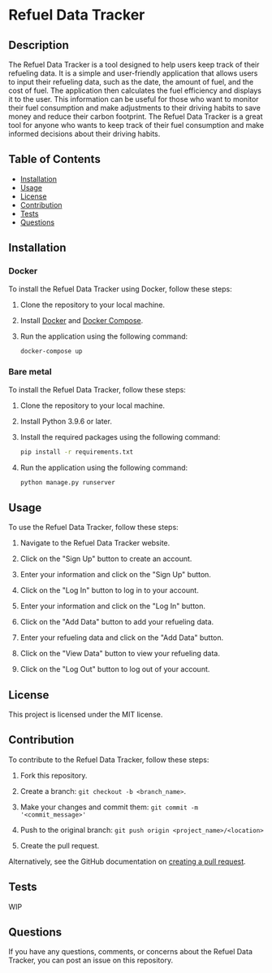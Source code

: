 # Refuel Data Tracker

## Description

The Refuel Data Tracker is a tool designed to help users keep track of their refueling data. It is a simple and user-friendly application that allows users to input their refueling data, such as the date, the amount of fuel, and the cost of fuel. The application then calculates the fuel efficiency and displays it to the user. This information can be useful for those who want to monitor their fuel consumption and make adjustments to their driving habits to save money and reduce their carbon footprint. The Refuel Data Tracker is a great tool for anyone who wants to keep track of their fuel consumption and make informed decisions about their driving habits.

## Table of Contents

-   [Installation](#installation)
-   [Usage](#usage)
-   [License](#license)
-   [Contribution](#contribution)
-   [Tests](#tests)
-   [Questions](#questions)

## Installation

### Docker

To install the Refuel Data Tracker using Docker, follow these steps:

1. Clone the repository to your local machine.

2. Install [Docker](https://docs.docker.com/get-docker/) and [Docker Compose](https://docs.docker.com/compose/install/).

3. Run the application using the following command:

    ```bash
    docker-compose up
    ```

### Bare metal

To install the Refuel Data Tracker, follow these steps:

1. Clone the repository to your local machine.

2. Install Python 3.9.6 or later.

3. Install the required packages using the following command:

    ```bash
    pip install -r requirements.txt
    ```

4. Run the application using the following command:

    ```bash
    python manage.py runserver
    ```

## Usage

To use the Refuel Data Tracker, follow these steps:

1. Navigate to the Refuel Data Tracker website.

2. Click on the "Sign Up" button to create an account.

3. Enter your information and click on the "Sign Up" button.

4. Click on the "Log In" button to log in to your account.

5. Enter your information and click on the "Log In" button.

6. Click on the "Add Data" button to add your refueling data.

7. Enter your refueling data and click on the "Add Data" button.

8. Click on the "View Data" button to view your refueling data.

9. Click on the "Log Out" button to log out of your account.

## License

This project is licensed under the MIT license.

## Contribution

To contribute to the Refuel Data Tracker, follow these steps:

1. Fork this repository.

2. Create a branch: `git checkout -b <branch_name>`.

3. Make your changes and commit them: `git commit -m '<commit_message>'`

4. Push to the original branch: `git push origin <project_name>/<location>`

5. Create the pull request.

Alternatively, see the GitHub documentation on [creating a pull request](https://docs.github.com/en/github/collaborating-with-issues-and-pull-requests/creating-a-pull-request).

## Tests

WIP

## Questions

If you have any questions, comments, or concerns about the Refuel Data Tracker, you can post an issue on this repository.
